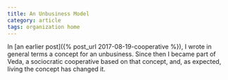 ```yaml
---
title: An Unbusiness Model
category: article
tags: organization home
---
```


In [an earlier post]({% post_url 2017-08-19-cooperative %}), I wrote in general terms a concept for an unbusiness. Since then I became part of Veda, a sociocratic cooperative based on that concept, and, as expected, living the concept has changed it.
